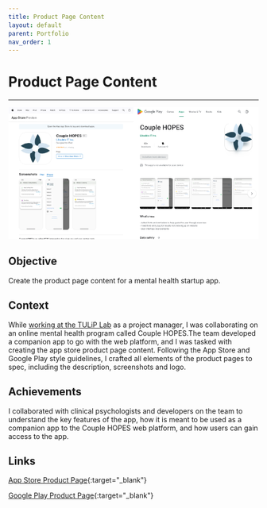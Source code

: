 ```yaml
---
title: Product Page Content
layout: default
parent: Portfolio
nav_order: 1
---
```


# Product Page Content

---


![Couple HOPES on the App Store and Google Play](../../assets/images/CH-App-Stores.png)

## Objective

Create the product page content for a mental health startup app.

## Context

While [working at the TULiP Lab](../resume/#project-manager-tulip-lab-at-york-university) as a project manager, I was collaborating on an online mental health program called Couple HOPES.The team developed a companion app to go with the web platform, and I was tasked with creating the app store product page content. Following the App Store and Google Play style guidelines, I crafted all elements of the product pages to spec, including the description, screenshots and logo.

## Achievements

I collaborated with clinical psychologists and developers on the team to understand the key features of the app, how it is meant to be used as a companion app to the Couple HOPES web platform, and how users can gain access to the app.

## Links

[App Store Product Page](https://apps.apple.com/ca/app/couple-hopes/id1500199636){:target="_blank"}

[Google Play Product Page](https://play.google.com/store/apps/details?id=com.couplehopes&hl=en_US&gl=US){:target="_blank"}

